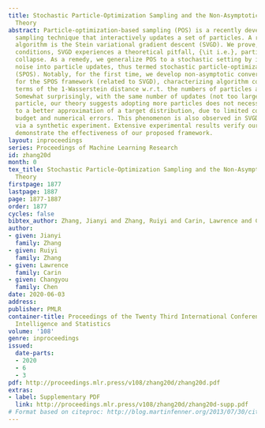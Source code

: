 ```yaml
---
title: Stochastic Particle-Optimization Sampling and the Non-Asymptotic Convergence
  Theory
abstract: Particle-optimization-based sampling (POS) is a recently developed effective
  sampling technique that interactively updates a set of particles. A representative
  algorithm is the Stein variational gradient descent (SVGD). We prove,  under certain
  conditions, SVGD experiences a theoretical pitfall, {\it i.e.}, particles tend to
  collapse. As a remedy, we generalize POS to a stochastic setting by injecting random
  noise into particle updates, thus termed stochastic particle-optimization sampling
  (SPOS). Notably, for the first time, we develop non-asymptotic convergence theory
  for the SPOS framework (related to SVGD), characterizing algorithm convergence in
  terms of the 1-Wasserstein distance w.r.t. the numbers of particles and iterations.
  Somewhat surprisingly, with the same number of updates (not too large) for each
  particle, our theory suggests adopting more particles does not necessarily lead
  to a better approximation of a target distribution, due to limited computational
  budget and numerical errors. This phenomenon is also observed in SVGD and verified
  via a synthetic experiment. Extensive experimental results verify our theory and
  demonstrate the effectiveness of our proposed framework.
layout: inproceedings
series: Proceedings of Machine Learning Research
id: zhang20d
month: 0
tex_title: Stochastic Particle-Optimization Sampling and the Non-Asymptotic Convergence
  Theory
firstpage: 1877
lastpage: 1887
page: 1877-1887
order: 1877
cycles: false
bibtex_author: Zhang, Jianyi and Zhang, Ruiyi and Carin, Lawrence and Chen, Changyou
author:
- given: Jianyi
  family: Zhang
- given: Ruiyi
  family: Zhang
- given: Lawrence
  family: Carin
- given: Changyou
  family: Chen
date: 2020-06-03
address: 
publisher: PMLR
container-title: Proceedings of the Twenty Third International Conference on Artificial
  Intelligence and Statistics
volume: '108'
genre: inproceedings
issued:
  date-parts:
  - 2020
  - 6
  - 3
pdf: http://proceedings.mlr.press/v108/zhang20d/zhang20d.pdf
extras:
- label: Supplementary PDF
  link: http://proceedings.mlr.press/v108/zhang20d/zhang20d-supp.pdf
# Format based on citeproc: http://blog.martinfenner.org/2013/07/30/citeproc-yaml-for-bibliographies/
---
```

